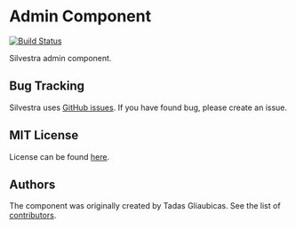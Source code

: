 Admin Component
===

[![Build Status](https://travis-ci.org/Silvestra/Admin.svg?branch=master)](https://travis-ci.org/Silvestra/Admin)

Silvestra admin component.

Bug Tracking
---------

Silvestra uses [GitHub issues](https://github.com/Silvestra/Silvestra/issues). If you have found bug, please create an issue.

MIT License
---------

License can be found [here](https://github.com/Silvestra/Admin/blob/master/LICENSE).

Authors
---------

The component was originally created by Tadas Gliaubicas. See the list of [contributors](https://github.com/Silvestra/Admin/contributors).
